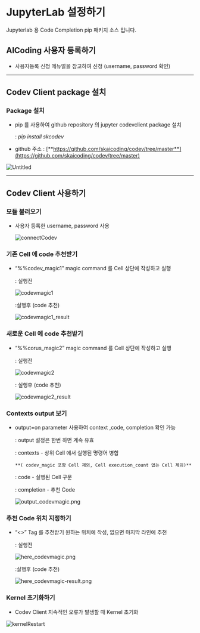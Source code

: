 # JupyterLab 설정하기

Jupyterlab 용 Code Completion  pip 패키지 소스 입니다.  

## AICoding 사용자 등록하기

- 사용자등록 신청 메뉴얼을 참고하여 신청 (username, password 확인)

---

## Codev Client package 설치

### Package **설치**

- pip 를 사용하여 github repository 의 jupyter codevclient package 설치
    
    : *pip install skcodev*
    
- github 주소 : [**https://github.com/skaicoding/codev/tree/master**](https://github.com/skaicoding/codev/tree/master)

![Untitled](manual/images/github_list.png)

---

## Codev Client 사용하기

### **모듈 불러오기**

- 사용자 등록한 username, password 사용
    
    ![connectCodev](manual/images/connectCodev_after.png)
    

### **기존 Cell 에 code 추천받기**

- “%%codev_magic1” magic command 를 Cell 상단에 작성하고 실행
    
    : 실행전
    
    ![codevmagic1](manual/images/codevmagic1.png)
    
    :실행후 (code 추천)
    
    ![codevmagic1_result](manual/images/codevmagic1_result.png)
    

### **새로운 Cell 에  code 추천받기**

- “%%corus_magic2” magic command 를 Cell 상단에 작성하고 실행
    
    : 실행전
    
    ![codevmagic2](manual/images/codevmagic2.png)
    
    : 실행후 (code 추천)
    
    ![codevmagic2_result](manual/images/codevmagic2_result.png)
    

### **Contexts output 보기**

- output=on parameter 사용하여 context ,code, completion 확인 가능
    
    : output 설정은 한번 하면 계속 유효
    
    : contexts - 상위 Cell 에서 실행된 명령어 병합
    
      **( codev_magic 포함 Cell 제외, Cell execution_count 없는 Cell 제외)**
    
    : code - 실행된 Cell 구문
    
    : completion - 추천 Code
    
    ![output_codevmagic.png](manual/images/output_codevmagic.png)
    

### 추천 Code 위치 지정하기

- “<<HERE>>” Tag 를 추천받기 원하는 위치에 작성, 없으면 마지막 라인에 추천
    
    : 실행전
    
    ![here_codevmagic.png](manual/images/here_codevmagic.png)
    
    :실행후 (code 추천)
    
    ![here_codevmagic-result.png](manual/images/here_codevmagic_result.png)
    

### Kernel 초기화하기

- Codev Client 지속적인 오류가 발생할 때 Kernel 초기화

![kernelRestart](manual/images/kernelRestart.png)
